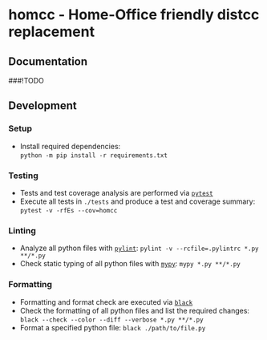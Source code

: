 # homcc - Home-Office friendly distcc replacement

## Documentation

###!TODO

## Development

### Setup
- Install required dependencies:<br/>
  `python -m pip install -r requirements.txt`


### Testing
- Tests and test coverage analysis are performed via [`pytest`](https://github.com/pytest-dev/pytest)
- Execute all tests in `./tests` and produce a test and coverage summary: `pytest -v -rfEs --cov=homcc`


### Linting
- Analyze all python files with [`pylint`](https://github.com/PyCQA/pylint): `pylint -v --rcfile=.pylintrc *.py **/*.py`
- Check static typing of all python files with [`mypy`](https://github.com/python/mypy): `mypy *.py **/*.py`


### Formatting
- Formatting and format check are executed via [`black`](https://github.com/psf/black)
- Check the formatting of all python files and list the required changes:<br/>
  `black --check --color --diff --verbose *.py **/*.py`
- Format a specified python file: `black ./path/to/file.py`